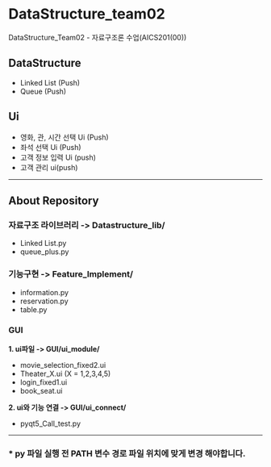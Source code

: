 # DataStructure_team02
DataStructure_Team02 - 자료구조론 수업(AICS201(00))

## DataStructure
- Linked List (Push)
- Queue (Push)

## Ui
- 영화, 관, 시간 선택 Ui (Push)
- 좌석 선택 Ui (Push)
- 고객 정보 입력 Ui (push)
- 고객 관리 ui(push)

-----
## About Repository
### 자료구조 라이브러리 -> Datastructure_lib/   
- Linked List.py    
- queue_plus.py  
   
### 기능구현 -> Feature_Implement/      
- information.py   
- reservation.py   
- table.py
   
### GUI   
**1. ui파일 -> GUI/ui_module/**    
-  movie_selection_fixed2.ui   
- Theater_X.ui (X = 1,2,3,4,5)   
- login_fixed1.ui   
- book_seat.ui   
   
**2. ui와 기능 연결 -> GUI/ui_connect/**      
- pyqt5_Call_test.py
-------
### * py 파일 실행 전 PATH 변수 경로 파일 위치에 맞게 변경 해야합니다. 
